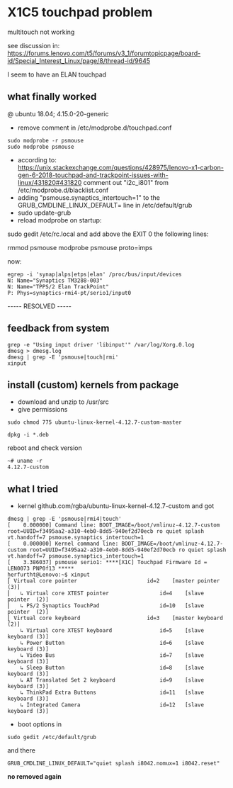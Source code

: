 # X1C5 touchpad problem
multitouch not working

see discussion in: https://forums.lenovo.com/t5/forums/v3_1/forumtopicpage/board-id/Special_Interest_Linux/page/8/thread-id/9645

I seem to have an ELAN touchpad

## what finally worked
@ ubuntu 18.04;  4.15.0-20-generic
- remove comment in /etc/modprobe.d/touchpad.conf
```
sudo modprobe -r psmouse
sudo modprobe psmouse
```
- according to: https://unix.stackexchange.com/questions/428975/lenovo-x1-carbon-gen-6-2018-touchpad-and-trackpoint-issues-with-linux/431820#431820 comment out "i2c_i801" from /etc/modprobe.d/blacklist.conf
- adding "psmouse.synaptics_intertouch=1" to the GRUB_CMDLINE_LINUX_DEFAULT= line in /etc/default/grub
- sudo update-grub
- reload modprobe on startup:

sudo gedit /etc/rc.local and add above the EXIT 0 the following lines:

rmmod psmouse
modprobe psmouse proto=imps

now:
```
egrep -i 'synap|alps|etps|elan' /proc/bus/input/devices
N: Name="Synaptics TM3288-003"
N: Name="TPPS/2 Elan TrackPoint"
P: Phys=synaptics-rmi4-pt/serio1/input0
```
----- RESOLVED -----

## feedback from system
```
grep -e "Using input driver 'libinput'" /var/log/Xorg.0.log
dmesg > dmesg.log
dmesg | grep -E 'psmouse|touch|rmi'
xinput

```

## install (custom) kernels from package
- download and unzip to /usr/src
- give permissions
```
sudo chmod 775 ubuntu-linux-kernel-4.12.7-custom-master
```
```
dpkg -i *.deb
```
reboot and check version
```
~# uname -r
4.12.7-custom
```

## what I tried
- kernel github.com/rgba/ubuntu-linux-kernel-4.12.7-custom and got
```
dmesg | grep -E 'psmouse|rmi4|touch' 
[    0.000000] Command line: BOOT_IMAGE=/boot/vmlinuz-4.12.7-custom root=UUID=f3495aa2-a310-4eb0-8dd5-940ef2d70ecb ro quiet splash vt.handoff=7 psmouse.synaptics_intertouch=1
[    0.000000] Kernel command line: BOOT_IMAGE=/boot/vmlinuz-4.12.7-custom root=UUID=f3495aa2-a310-4eb0-8dd5-940ef2d70ecb ro quiet splash vt.handoff=7 psmouse.synaptics_intertouch=1
[    3.386037] psmouse serio1: ****[X1C] Touchpad Firmware Id = LEN0073 PNP0f13 *****
herfurtht@Lenovo:~$ xinput 
⎡ Virtual core pointer                    	id=2	[master pointer  (3)]
⎜   ↳ Virtual core XTEST pointer              	id=4	[slave  pointer  (2)]
⎜   ↳ PS/2 Synaptics TouchPad                 	id=10	[slave  pointer  (2)]
⎣ Virtual core keyboard                   	id=3	[master keyboard (2)]
    ↳ Virtual core XTEST keyboard             	id=5	[slave  keyboard (3)]
    ↳ Power Button                            	id=6	[slave  keyboard (3)]
    ↳ Video Bus                               	id=7	[slave  keyboard (3)]
    ↳ Sleep Button                            	id=8	[slave  keyboard (3)]
    ↳ AT Translated Set 2 keyboard            	id=9	[slave  keyboard (3)]
    ↳ ThinkPad Extra Buttons                  	id=11	[slave  keyboard (3)]
    ↳ Integrated Camera                       	id=12	[slave  keyboard (3)]
```
- boot options in
```
sudo gedit /etc/default/grub
```
and there
```
GRUB_CMDLINE_LINUX_DEFAULT="quiet splash i8042.nomux=1 i8042.reset"
```
**no removed again**
